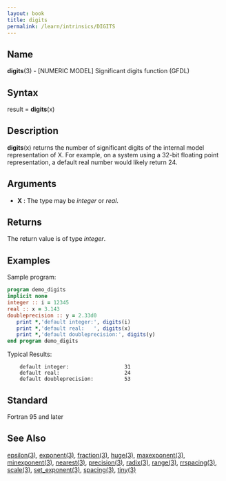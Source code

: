 ```yaml
---
layout: book
title: digits
permalink: /learn/intrinsics/DIGITS
---
```

## __Name__

__digits__(3) - \[NUMERIC MODEL\] Significant digits function
(GFDL)

## __Syntax__

result = __digits__(x)

## __Description__

__digits__(x) returns the number of significant digits of the internal
model representation of X. For example, on a system using a 32-bit
floating point representation, a default real number would likely return
24.

## __Arguments__

  - __X__
    : The type may be _integer_ or _real_.

## __Returns__

The return value is of type _integer_.

## __Examples__

Sample program:

```fortran
program demo_digits
implicit none
integer :: i = 12345
real :: x = 3.143
doubleprecision :: y = 2.33d0
   print *,'default integer:', digits(i)
   print *,'default real:   ', digits(x)
   print *,'default doubleprecision:', digits(y)
end program demo_digits
```

Typical Results:

```
    default integer:                  31
    default real:                     24
    default doubleprecision:          53
```

## __Standard__

Fortran 95 and later
## __See Also__

[epsilon(3)](EPSILON),
[exponent(3)](EXPONENT),
[fraction(3)](FRACTION),
[huge(3)](HUGE),
[maxexponent(3)](MAXEXPONENT),
[minexponent(3)](MINEXPONENT),
[nearest(3)](NEAREST),
[precision(3)](PRECISION),
[radix(3)](RADIX),
[range(3)](RANGE),
[rrspacing(3)](RRSPACING),
[scale(3)](SCALE),
[set_exponent(3)](SET_EXPONENT),
[spacing(3)](SPACING),
[tiny(3)](TINY)

